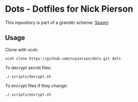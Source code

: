 # Dots - Dotfiles for Nick Pierson

This repository is part of a grander scheme:
[Spawn](https://github.com/ncpierson/spawn)

## Usage

Clone with vcsh:

```
vcsh clone https://github.com/ncpierson/dots.git dots
```

To decrypt secret files:

```
./.scripts/decrypt.sh
```

To encrypt files if they change:

```
./.scripts/encrypt.sh
```
